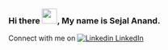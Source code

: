 ### Hi there <img src="https://raw.githubusercontent.com/MartinHeinz/MartinHeinz/master/wave.gif" width="30px">, My name is Sejal Anand.

Connect with me on [![Linkedin](https://i.stack.imgur.com/gVE0j.png) LinkedIn](https://www.linkedin.com/in/sejal-anand/)

<!--
**sejalanand23/sejalanand23** is a ✨ _special_ ✨ repository because its `README.md` (this file) appears on your GitHub profile.

Here are some ideas to get you started:

- 🔭 I’m currently working on ...
- 🌱 I’m currently learning ...
- 👯 I’m looking to collaborate on ...
- 🤔 I’m looking for help with ...
- 💬 Ask me about ...
- 📫 How to reach me: ...
- 😄 Pronouns: ...
- ⚡ Fun fact: ...
-->
